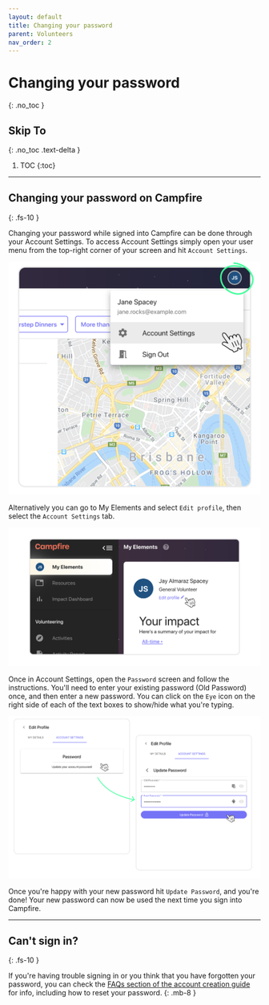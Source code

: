 ```yaml
---
layout: default
title: Changing your password
parent: Volunteers
nav_order: 2
---
```


# Changing your password
{: .no_toc }

## Skip To
{: .no_toc .text-delta }

1. TOC
{:toc}

---

## Changing your password on Campfire
{: .fs-10 }

Changing your password while signed into Campfire can be done through your Account Settings. To access Account Settings simply open your user menu from the top-right corner of your screen and hit `Account Settings`.

![Opening Account Settings through the user menu](./assets/changing-your-password/avatar-menu.png)

Alternatively you can go to My Elements and select `Edit profile`, then select the `Account Settings` tab.

![Accessing Account Setting through the edit profile button on My Elements](./assets/changing-your-password/edit-profile.png)

Once in Account Settings, open the `Password` screen and follow the instructions. You'll need to enter your existing password (Old Password) once, and then enter a new password. You can click on the `Eye` icon on the right side of each of the text boxes to show/hide what you're typing.

![Opening Account Settings through the user menu](./assets/changing-your-password/dialogs.png)

Once you're happy with your new password hit `Update Password`, and you're done! Your new password can now be used the next time you sign into Campfire.

---

## Can't sign in?
{: .fs-10 }

If you're having trouble signing in or you think that you have forgotten your password, you can check the [FAQs section of the account creation guide](https://guide.campfireapp.org/docs/sign-up#faqs) for info, including how to reset your password.
{: .mb-8 }